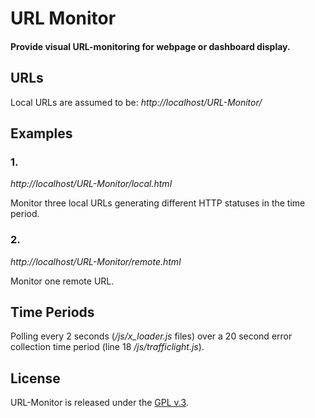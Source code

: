 
# URL Monitor


#### Provide visual URL-monitoring for webpage or dashboard display.


## URLs

Local URLs are assumed to be: *http://localhost/URL-Monitor/*



## Examples

### 1.

*http://localhost/URL-Monitor/local.html*

Monitor three local URLs generating different HTTP statuses in the time period.


### 2.

*http://localhost/URL-Monitor/remote.html*

Monitor one remote URL.


## Time Periods

Polling every 2 seconds (*/js/x_loader.js* files) over a 20 second error collection time period (line 18 */js/trafficlight.js*).


## License

URL-Monitor is released under the [GPL v.3](https://www.gnu.org/licenses/gpl-3.0.html).